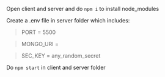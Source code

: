 Open client and server and do `npm i` to install node_modules

Create a .env file in server folder which includes:

> PORT = 5500

> MONGO_URI =

> SEC_KEY = any_random_secret

Do `npm start` in client and server folder
